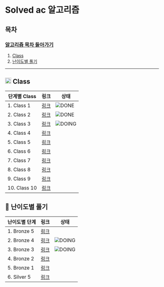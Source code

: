 # Solved ac 알고리즘

## 목차

### [알고리즘 목차 돌아가기](../../README.md)

1. [Class](#img-srchttpsgithubcomuser-attachmentsassets4f859c3e-6302-4ee1-8dd0-85fa6f0d84f7-class)
2. [난이도별 풀기](#-난이도별-풀기)

---

## <img src="https://github.com/user-attachments/assets/4f859c3e-6302-4ee1-8dd0-85fa6f0d84f7" width="20"> Class

| 단계별 Class    | 링크                             | 상태                                                       |
|--------------|--------------------------------|----------------------------------------------------------|
| 1. Class 1   | [링크](./Class/Class1/README.md) | ![DONE](https://img.shields.io/badge/DONE-brightgreen)   |
| 2. Class 2   | [링크](./Class/Class2/README.md) | ![DONE](https://img.shields.io/badge/DONE-brightgreen)   | 
| 3. Class 3   | [링크](./Class/Class3/README.md) | ![DOING](https://img.shields.io/badge/DOING-f1d9e3) |
| 4. Class 4   | [링크]()                         |                                                          |
| 5. Class 5   | [링크]()                         |                                                          |
| 6. Class 6   | [링크]()                         |                                                          |
| 7. Class 7   | [링크]()                         |                                                          |
| 8. Class 8   | [링크]()                         |                                                          |
| 9. Class 9   | [링크]()                         |                                                          | 
| 10. Class 10 | [링크]()                         |                                                          |

## 📌 난이도별 풀기

| 난이도별 단계     | 링크                              | 상태                                                       |
|-------------|---------------------------------|----------------------------------------------------------|
| 1. Bronze 5 | [링크](./Level/Bronze5/README.md) |    |
| 2. Bronze 4 | [링크](./Level/Bronze4/README.md) | ![DOING](https://img.shields.io/badge/DOING-f1d9e3)   | 
| 3. Bronze 3 | [링크](./Level/Bronze3/README.md) | ![DOING](https://img.shields.io/badge/DOING-f1d9e3) |
| 4. Bronze 2 | [링크](./Level/Bronze2/README.md) |                                                          |
| 5. Bronze 1 | [링크](./Level/Bronze1/README.md) |                                                          |
| 6. Silver 5 | [링크](./Level/Silver5/README.md) |                                                          |